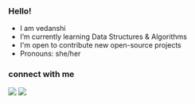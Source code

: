 ### Hello!




- I am vedanshi
- I’m currently learning Data Structures & Algorithms
- I'm open to contribute new open-source projects
- Pronouns: she/her

### connect with me
<p>
<a href="https://discordapp.com/tokio/7761/" target="_blank" rel="noopener noreferrer"><img src="https://img.shields.io/badge/Discord-tokio%20-purple?logo=Discord&logoColor=white&color=blue" /></a>
<a href="https://twitter.com/Vedanshi555/" target="_blank" rel="noopener noreferrer"><img src="https://img.shields.io/badge/Twitter-vedanshi555-white?logo=twitter&logoColor=blue&color=blue"" /></a>
</p>
